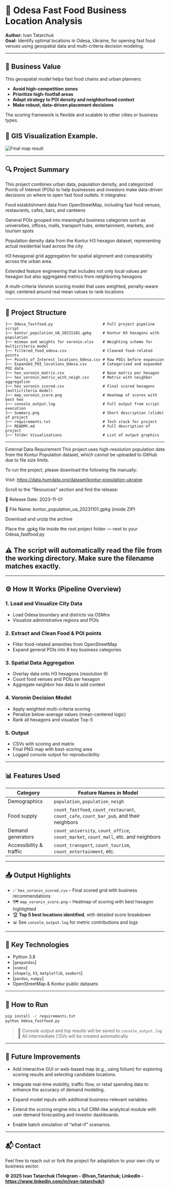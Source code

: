 # 🧭 Odesa Fast Food Business Location Analysis

**Author:** Ivan Tatarchuk  
**Goal:** Identify optimal locations in Odesa, Ukraine, for opening fast food venues using geospatial data and multi-criteria decision modeling.

---

## 💼 Business Value

This geospatial model helps fast food chains and urban planners:

- **Avoid high-competition zones**
- **Prioritize high-footfall areas**
- **Adapt strategy to POI density and neighborhood context**
- **Make robust, data-driven placement decisions**

The scoring framework is flexible and scalable to other cities or business types.

## 📍 GIS Visualization Example.
![Final map result](map_voronin_score.png)

---

## 🔍 Project Summary

This project combines urban data, population density, and categorized Points of Interest (POIs) to help businesses and investors make data-driven decisions on where to open fast food outlets. It integrates:

Food establishment data from OpenStreetMap, including fast food venues, restaurants, cafes, bars, and canteens

General POIs grouped into meaningful business categories such as universities, offices, malls, transport hubs, entertainment, markets, and tourism spots

Population density data from the Kontur H3 hexagon dataset, representing actual residential load across the city

H3 hexagonal grid aggregation for spatial alignment and comparability across the urban area

Extended feature engineering that includes not only local values per hexagon but also aggregated metrics from neighboring hexagons

A multi-criteria Voronin scoring model that uses weighted, penalty-aware logic centered around real mean values to rank locations

---

## 🧱 Project Structure

```
├── Odesa_fastfood.py                      # Full project pipeline script
├── kontur_population_UA_20231101.gpkg     # Kontur H3 hexagons with population
├── minmax and weights for voronin.xlsx    # Weighting scheme for multicriteria model
├── filtered_food_odesa.csv                # Cleaned food-related points
├── Points_of_Interest_locations_Odesa.csv # Raw POIs before expansion
├── Expanded_POI_locations_Odesa.csv       # Categorized and expanded POI data
├── hex_voronin_matrix.csv                 # Base matrix per hexagon
├── hex_voronin_matrix_with_neigh.csv      # Matrix with neighbor aggregation
├── hex_voronin_scored.csv                 # Final scored hexagons (multicriteria model)
├── map_voronin_score.png                  # Heatmap of scores with best hex
├── console_output.log                     # Full output from script execution
├── Summary.png                            # Short description (slide) of project
├── requirements.txt                       # Tech stack for project
├── READMY.md                              # Full description of project
├── folder Visualizations                  # List of output graphics
```
---
External Data Requirement
This project uses high-resolution population data from the Kontur Population dataset, which cannot be uploaded to GitHub due to file size limits.

To run the project, please download the following file manually:

Visit: https://data.humdata.org/dataset/kontur-population-ukraine

Scroll to the "Resources" section and find the release:

📅 Release Date: 2023-11-01

📂 File Name: kontur_population_ua_20231101.gpkg (inside ZIP)

Download and unzip the archive

Place the .gpkg file inside the root project folder — next to your Odesa_fastfood.py

⚠️ The script will automatically read the file from the working directory. Make sure the filename matches exactly.
---

---

## ⚙️ How It Works (Pipeline Overview)

### 1. Load and Visualize City Data
- Load Odesa boundary and districts via OSMnx
- Visualize administrative regions and POIs

### 2. Extract and Clean Food & POI points
- Filter food-related amenities from OpenStreetMap
- Expand general POIs into 8 key business categories

### 3. Spatial Data Aggregation
- Overlay data onto H3 hexagons (resolution 9)
- Count food venues and POIs per hexagon
- Aggregate neighbor hex data to add context

### 4. Voronin Decision Model
- Apply weighted multi-criteria scoring
- Penalize below-average values (mean-centered logic)
- Rank all hexagons and visualize Top-5

### 5. Output
- CSVs with scoring and matrix
- Final PNG map with best-scoring area
- Logged console output for reproducibility

---

## 📊 Features Used

| Category               | Feature Names in Model                   |
|------------------------|-------------------------------------------|
| Demographics           | `population`, `population_neigh`         |
| Food supply            | `count_fastfood`, `count_restaurant`, `count_cafe`, `count_bar_pub`, and their neighbors |
| Demand generators      | `count_university`, `count_office`, `count_market`, `count_mall`, etc. and neighbors |
| Accessibility & traffic| `count_transport`, `count_tourism`, `count_entertainment`, etc. |

---

## 📤 Output Highlights

- ✅ `hex_voronin_scored.csv` – Final scored grid with business recommendations  
- 🗺️ `map_voronin_score.png` – Heatmap of scoring with best hexagon highlighted  
- 🏆 **Top 5 best locations identified**, with detailed score breakdown  
- 📊 See `console_output.log` for metric contributions and logs

---

## 🧠 Key Technologies

- Python 3.8
- [`geopandas`]
- [`osmnx`]
- [`shapely`, `h3`, `matplotlib`, `seaborn`]
- [`pandas`, `numpy`]
- OpenStreetMap & Kontur public datasets

---

## 🧪 How to Run

```bash
pip install -r requirements.txt
python Odesa_fastfood.py
```

> 🔹 Console output and top results will be saved to `console_output.log`  
> 🔹 All intermediate CSVs will be created automatically

---

## 📌 Future Improvements

- Add interactive GUI or web-based map (e.g., using folium) for exploring scoring results and selecting candidate locations.

- Integrate real-time mobility, traffic flow, or retail spending data to enhance the accuracy of demand modeling.

- Expand model inputs with additional business-relevant variables.

- Extend the scoring engine into a full CRM-like analytical module with user demand forecasting and investor dashboards.

- Enable batch simulation of “what-if” scenarios.

---

## 📬 Contact

Feel free to reach out or fork the project for adaptation to your own city or business sector.

**© 2025 Ivan Tatarchuk (Telegram - @Ivan_Tatarchuk; LinkedIn - https://www.linkedin.com/in/ivan-tatarchuk/)**
